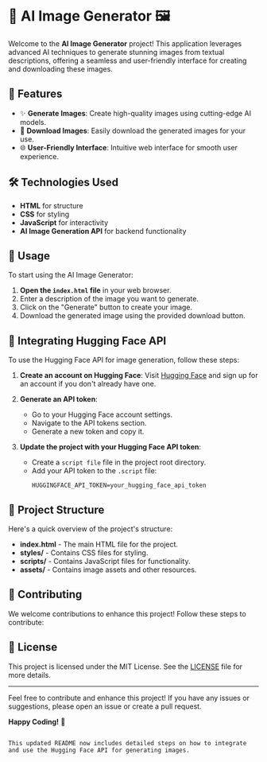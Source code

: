 
# 🎨 AI Image Generator 🖼️

Welcome to the **AI Image Generator** project! This application leverages advanced AI techniques to generate stunning images from textual descriptions, offering a seamless and user-friendly interface for creating and downloading these images.


## 🚀 Features

- ✨ **Generate Images**: Create high-quality images using cutting-edge AI models.
- 💾 **Download Images**: Easily download the generated images for your use.
- 🌐 **User-Friendly Interface**: Intuitive web interface for smooth user experience.

## 🛠️ Technologies Used

- **HTML** for structure
- **CSS** for styling
- **JavaScript** for interactivity
- **AI Image Generation API** for backend functionality

## 🚀 Usage

To start using the AI Image Generator:

1. **Open the `index.html` file** in your web browser.
2. Enter a description of the image you want to generate.
3. Click on the "Generate" button to create your image.
4. Download the generated image using the provided download button.

## 🤖 Integrating Hugging Face API

To use the Hugging Face API for image generation, follow these steps:

1. **Create an account on Hugging Face**:
   Visit [Hugging Face](https://huggingface.co/) and sign up for an account if you don't already have one.

2. **Generate an API token**:
   - Go to your Hugging Face account settings.
   - Navigate to the API tokens section.
   - Generate a new token and copy it.


3. **Update the project with your Hugging Face API token**:
   - Create a `script file` file in the project root directory.
   - Add your API token to the `.script` file:
     ```env
     HUGGINGFACE_API_TOKEN=your_hugging_face_api_token
     ```


## 📁 Project Structure

Here's a quick overview of the project's structure:

- **index.html** - The main HTML file for the project.
- **styles/** - Contains CSS files for styling.
- **scripts/** - Contains JavaScript files for functionality.
- **assets/** - Contains image assets and other resources.

## 🤝 Contributing

We welcome contributions to enhance this project! Follow these steps to contribute:


## 📜 License

This project is licensed under the MIT License. See the [LICENSE](https://github.com/Vaibhav-shelke1/AI-Image-Generator/blob/main/LICENSE) file for more details.

---

Feel free to contribute and enhance this project! If you have any issues or suggestions, please open an issue or create a pull request.

**Happy Coding!** 🎉
```

This updated README now includes detailed steps on how to integrate and use the Hugging Face API for generating images.
